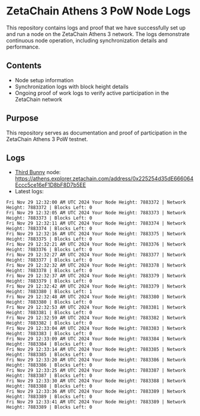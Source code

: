 # ZetaChain Athens 3 PoW Node Logs
This repository contains logs and proof that we have successfully set up and run a node on the ZetaChain Athens 3 network. The logs demonstrate continuous node operation, including synchronization details and performance.

## Contents
- Node setup information
- Synchronization logs with block height details
- Ongoing proof of work logs to verify active participation in the ZetaChain network

## Purpose
This repository serves as documentation and proof of participation in the ZetaChain Athens 3 PoW testnet.

## Logs

- [Third Bunny](https://thirdbunny.xyz/) node: https://athens.explorer.zetachain.com/address/0x225254d35dE666064Eccc5ce16eF1D8bF8D7b5EE
- Latest logs:
```
Fri Nov 29 12:32:00 AM UTC 2024 Your Node Height: 7883372 | Network Height: 7883372 | Blocks Left: 0
Fri Nov 29 12:32:05 AM UTC 2024 Your Node Height: 7883373 | Network Height: 7883373 | Blocks Left: 0
Fri Nov 29 12:32:11 AM UTC 2024 Your Node Height: 7883374 | Network Height: 7883374 | Blocks Left: 0
Fri Nov 29 12:32:16 AM UTC 2024 Your Node Height: 7883375 | Network Height: 7883375 | Blocks Left: 0
Fri Nov 29 12:32:21 AM UTC 2024 Your Node Height: 7883376 | Network Height: 7883376 | Blocks Left: 0
Fri Nov 29 12:32:27 AM UTC 2024 Your Node Height: 7883377 | Network Height: 7883377 | Blocks Left: 0
Fri Nov 29 12:32:32 AM UTC 2024 Your Node Height: 7883378 | Network Height: 7883378 | Blocks Left: 0
Fri Nov 29 12:32:37 AM UTC 2024 Your Node Height: 7883379 | Network Height: 7883379 | Blocks Left: 0
Fri Nov 29 12:32:42 AM UTC 2024 Your Node Height: 7883379 | Network Height: 7883380 | Blocks Left: 1
Fri Nov 29 12:32:48 AM UTC 2024 Your Node Height: 7883380 | Network Height: 7883380 | Blocks Left: 0
Fri Nov 29 12:32:53 AM UTC 2024 Your Node Height: 7883381 | Network Height: 7883381 | Blocks Left: 0
Fri Nov 29 12:32:59 AM UTC 2024 Your Node Height: 7883382 | Network Height: 7883382 | Blocks Left: 0
Fri Nov 29 12:33:04 AM UTC 2024 Your Node Height: 7883383 | Network Height: 7883383 | Blocks Left: 0
Fri Nov 29 12:33:09 AM UTC 2024 Your Node Height: 7883384 | Network Height: 7883384 | Blocks Left: 0
Fri Nov 29 12:33:14 AM UTC 2024 Your Node Height: 7883385 | Network Height: 7883385 | Blocks Left: 0
Fri Nov 29 12:33:20 AM UTC 2024 Your Node Height: 7883386 | Network Height: 7883386 | Blocks Left: 0
Fri Nov 29 12:33:25 AM UTC 2024 Your Node Height: 7883387 | Network Height: 7883387 | Blocks Left: 0
Fri Nov 29 12:33:30 AM UTC 2024 Your Node Height: 7883388 | Network Height: 7883388 | Blocks Left: 0
Fri Nov 29 12:33:36 AM UTC 2024 Your Node Height: 7883389 | Network Height: 7883389 | Blocks Left: 0
Fri Nov 29 12:33:41 AM UTC 2024 Your Node Height: 7883389 | Network Height: 7883389 | Blocks Left: 0
```
